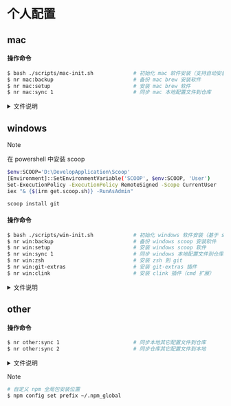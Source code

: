 # 个人配置

## mac

#### 操作命令

```sh
$ bash ./scripts/mac-init.sh             # 初始化 mac 软件安装（支持自动安装 brew）
$ nr mac:backup                          # 备份 mac brew 安装软件
$ nr mac:setup                           # 安装 mac brew 软件
$ nr mac:sync 1                          # 同步 mac 本地配置文件到仓库
```

<details>
<summary>文件说明</summary>

- [Brewfile](./mac/Brewfile) - 关于 [Homebrew](https://brew.sh/) 安装应用备份文件
- [.zprofile](./mac/.zprofile) - brew 及镜像配置文件
- [.zshrc](./mac/.zshrc) - zsh 配置文件
- [util.zsh](./mac/utils.zsh) - zsh 自定义函数

</details>

## windows

> [!NOTE]
> 在 powershell 中安装 scoop
> ```sh
> $env:SCOOP='D:\DevelopApplication\Scoop'
> [Environment]::SetEnvironmentVariable('SCOOP', $env:SCOOP, 'User')
> Set-ExecutionPolicy -ExecutionPolicy RemoteSigned -Scope CurrentUser
> iex "& {$(irm get.scoop.sh)} -RunAsAdmin"
> ```
> ```sh
> scoop install git
> ```

#### 操作命令

```sh
$ bash ./scripts/win-init.sh             # 初始化 windows 软件安装（基于 scoop 和 git）
$ nr win:backup                          # 备份 windows scoop 安装软件
$ nr win:setup                           # 安装 windows scoop 软件
$ nr win:sync 1                          # 同步 windows 本地配置文件到仓库
$ nr win:zsh                             # 安装 zsh 到 git
$ nr win:git-extras                      # 安装 git-extras 插件
$ nr win:clink                           # 安装 clink 插件（cmd 扩展）
```

<details>
<summary>文件说明</summary>

- [scoop_backup.json](./windows/scoop_backup.json) - 关于 [Scoop](https://scoop.sh/) 安装应用备份文件
- [.zshrc](./windows/.zshrc) - zsh 配置文件
- [utils.zsh](./windows/utils.zsh) - 自定义函数
- [starship.lua](./windows/starship.lua) - 在 cmd 中，基于 [clink](https://chrisant996.github.io/clink/) 来使用 [starship](https://starship.rs/)
- [fnm_init.cmd](./windows/fnm_init.cmd) - 在 cmd 中，使用 [fnm](https://github.com/Schniz/fnm#zsh) 相关配置
- [WinSW.xml](./windows/WinSW.xml) - 使用 [WinSW](https://github.com/winsw/winsw/) 来实现 [Nginx](https://nginx.org/) 自启动配置文件
```sh
$ cp ./windows/WinSW.xml "$(scoop prefix winsw | tr -d '\r')\\WinSW.xml"
$ winsw install
$ winsw uninstall
$ winsw start
$ winsw stop
$ winsw restart
$ winsw status
```
```sh
# hyper
$ hyper install hyper-dracula
$ hyper install hyperborder
$ hyper install hyperpower
```
```sh
# clink
$ clink info
$ clink autorun install -- --quiet     # 启用自动运行
$ clink autorun uninstall              # 禁用自动运行
$ clink inject                         # 临时运行

$ scoop hold clink                     # 禁止更新
```
```sh
# starship 关于 powershell 配置
# code $PROFILE 打开配置文件，将下面内容填入

Invoke-Expression (&starship init powershell)
# Invoke-Expression (& "$env:SCOOP\\apps\\starship\\current\\starship.exe" init powershell)
$ENV:STARSHIP_CONFIG = "$HOME\\.config\\starship\\starship.toml"
```

```text
Q：隐藏 powershell/cmd 启动时的提示信息
A：在 powershell/cmd 目标路径后追加 -NoLogo
```

</details>

## other

#### 操作命令

```sh
$ nr other:sync 1                        # 同步本地其它配置文件到仓库
$ nr other:sync 2                        # 同步仓库其它配置文件到本地
```

<details>
<summary>文件说明</summary>

- [_eza](./other/_eza) - [eza](https://eza.rocks/) 自动补全配置 | [官方地址](https://github.com/eza-community/eza/tree/main/completions/zsh)
- [starship.toml](./other/starship.toml) - [starship](https://starship.rs/) 配置文件

</details>


> [!NOTE]
> ```sh
> # 自定义 npm 全局包安装位置
> $ npm config set prefix ~/.npm_global
> ```
